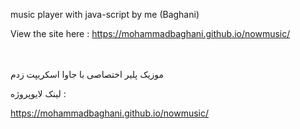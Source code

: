 music player with java-script by me (Baghani)

View the site here : https://mohammadbaghani.github.io/nowmusic/

<br>
</br>
موزیک پلیر اختصاصی با جاوا اسکریپت زدم

لینک لایوپروژه : 

https://mohammadbaghani.github.io/nowmusic/
